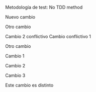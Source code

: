 Metodología de test: No TDD method

Nuevo cambio

Otro cambio

Cambio 2 conflictivo
Cambio conflictivo 1




Otro cambio

Cambio 1

Cambio 2

Cambio 3

Este cambio es distinto